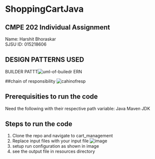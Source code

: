 # ShoppingCartJava

## CMPE 202 Individual Assignment
Name: Harshit Bhoraskar <br/>
SJSU ID: 015218606

## DESIGN PATTERNS USED
BUILDER PATTT![uml-of-builedr](https://user-images.githubusercontent.com/50904148/144913192-27bd5c0a-8c68-4e83-9c4a-7f437033aca1.jpg)
ERN 

##chain of responsibility
![cahinofresp](https://user-images.githubusercontent.com/50904148/144913336-81553c03-0388-463d-9023-ce33916f7013.jpg)



## Prerequisities to run the code <br/>
Need the following with their respective path variable:
Java
Maven
JDK


## Steps to run the code

1. Clone the repo and navigate to cart_management <br/>
2. Replace input files with your input file
 ![image](https://user-images.githubusercontent.com/50904148/144912477-f90443be-bb4b-437e-b00b-29251bb825aa.png)
3. setup run configuration as shown in image
4. see the output file in resources directory


